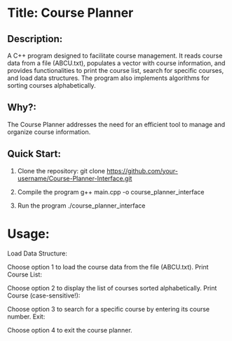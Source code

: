 # Title: Course Planner

## Description:
A C++ program designed to facilitate course management. It reads course data from a file (ABCU.txt), populates a vector with course information, and provides functionalities to print the course list, search for specific courses, and load data structures. The program also implements algorithms for sorting courses alphabetically.

## Why?:
The Course Planner addresses the need for an efficient tool to manage and organize course information.

## Quick Start:
1. Clone the repository:
   git clone https://github.com/your-username/Course-Planner-Interface.git

2. Compile the program
   g++ main.cpp -o course_planner_interface
3. Run the program
   ./course_planner_interface

# Usage:
Load Data Structure:

Choose option 1 to load the course data from the file (ABCU.txt).
Print Course List:

Choose option 2 to display the list of courses sorted alphabetically.
Print Course (case-sensitive!):

Choose option 3 to search for a specific course by entering its course number.
Exit:

Choose option 4 to exit the course planner.
